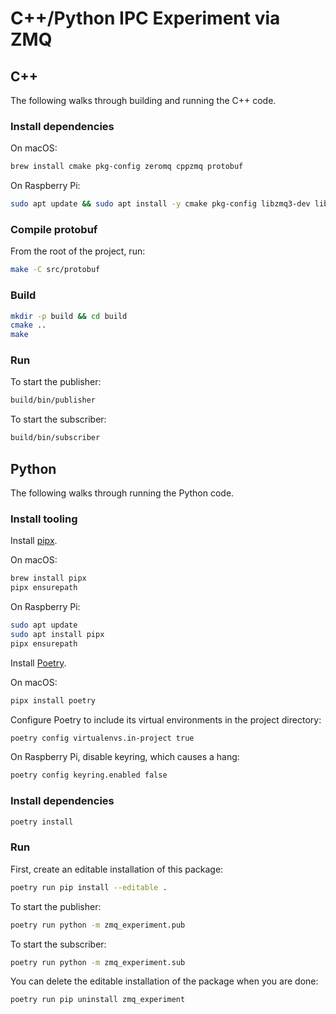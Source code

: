 # C++/Python IPC Experiment via ZMQ

## C++

The following walks through building and running the C++ code.

### Install dependencies

On macOS:

```bash
brew install cmake pkg-config zeromq cppzmq protobuf
```

On Raspberry Pi:

```bash
sudo apt update && sudo apt install -y cmake pkg-config libzmq3-dev libczmq-dev
```

### Compile protobuf

From the root of the project, run:

```bash
make -C src/protobuf
```

### Build

```bash
mkdir -p build && cd build
cmake ..
make
```

### Run

To start the publisher:

```bash
build/bin/publisher
```

To start the subscriber:

```bash
build/bin/subscriber
```

## Python

The following walks through running the Python code.

### Install tooling

Install [pipx](https://github.com/pypa/pipx).

On macOS:

```bash
brew install pipx
pipx ensurepath
```

On Raspberry Pi:

```bash
sudo apt update
sudo apt install pipx
pipx ensurepath
```

Install [Poetry](https://python-poetry.org/).

On macOS:

```bash
pipx install poetry
```

Configure Poetry to include its virtual environments in the project directory:

```bash
poetry config virtualenvs.in-project true
```

On Raspberry Pi, disable keyring, which causes a hang:

```bash
poetry config keyring.enabled false
```

### Install dependencies

```bash
poetry install
```

### Run

First, create an editable installation of this package:

```bash
poetry run pip install --editable .
```

To start the publisher:

```bash
poetry run python -m zmq_experiment.pub
```

To start the subscriber:

```bash
poetry run python -m zmq_experiment.sub
```

You can delete the editable installation of the package when you are done:

```bash
poetry run pip uninstall zmq_experiment
```
